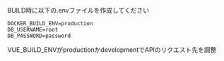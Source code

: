 BUILD時に以下の.envファイルを作成してください

```
DOCKER_BUILD_ENV=production
DB_USERNAME=root
DB_PASSWORD=password
```

VUE_BUILD_ENVがproductionかdevelopmentでAPIのリクエスト先を調整